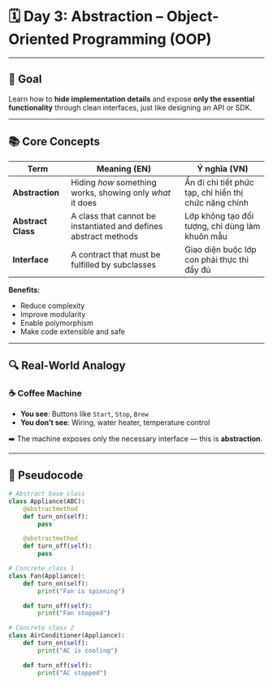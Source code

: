 # 🗓️ Day 3: Abstraction – Object-Oriented Programming (OOP)

---

## 🎯 Goal

Learn how to **hide implementation details** and expose **only the essential functionality** through clean interfaces, just like designing an API or SDK.

---

## 📚 Core Concepts

| Term              | Meaning (EN)                                            | Ý nghĩa (VN)                                          |
|-------------------|---------------------------------------------------------|--------------------------------------------------------|
| **Abstraction**   | Hiding *how* something works, showing only *what* it does | Ẩn đi chi tiết phức tạp, chỉ hiển thị chức năng chính |
| **Abstract Class**| A class that cannot be instantiated and defines abstract methods | Lớp không tạo đối tượng, chỉ dùng làm khuôn mẫu       |
| **Interface**     | A contract that must be fulfilled by subclasses         | Giao diện buộc lớp con phải thực thi đầy đủ           |

**Benefits:**
- Reduce complexity
- Improve modularity
- Enable polymorphism
- Make code extensible and safe

---

## 🔍 Real-World Analogy

### ☕ Coffee Machine

- **You see**: Buttons like `Start`, `Stop`, `Brew`
- **You don’t see**: Wiring, water heater, temperature control

➡️ The machine exposes only the necessary interface — this is **abstraction**.

---

## 🧠 Pseudocode

```python
# Abstract base class
class Appliance(ABC):
    @abstractmethod
    def turn_on(self):
        pass

    @abstractmethod
    def turn_off(self):
        pass

# Concrete class 1
class Fan(Appliance):
    def turn_on(self):
        print("Fan is spinning")

    def turn_off(self):
        print("Fan stopped")

# Concrete class 2
class AirConditioner(Appliance):
    def turn_on(self):
        print("AC is cooling")

    def turn_off(self):
        print("AC stopped")
